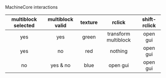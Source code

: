 MachineCore interactions

| multiblock selected | multiblock valid | texture |        rclick        | shift-rclick |
|:-------------------:|:----------------:|:-------:|:--------------------:|:------------:|
|         yes         |       yes        |  green  | transform multiblock |   open gui   |
|         yes         |        no        |   red   |       nothing        |   open gui   |
|         no          |     yes & no     |  blue   |       open gui       |   open gui   |
